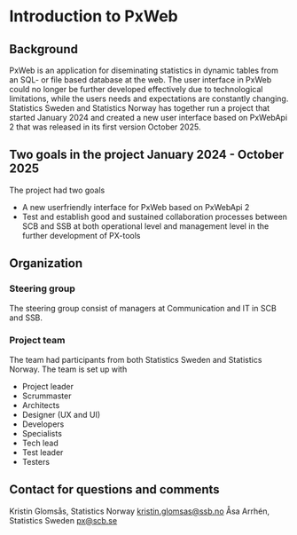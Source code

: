 # Introduction to PxWeb
## Background
PxWeb is an application for diseminating statistics in dynamic tables from an SQL- or file based database at the web. The user interface in PxWeb could no longer be further developed effectively due to technological limitations, while the users needs and expectations are constantly changing. Statistics Sweden and Statistics Norway has together run a project that started January 2024 and created a new user interface based on PxWebApi 2 that was released in its first version October 2025.

## Two goals in the project January 2024 - October 2025
The project had two goals
- A new userfriendly interface for PxWeb based on PxWebApi 2 
- Test and establish good and sustained collaboration processes between SCB and SSB at both operational level and management level in the further development of PX-tools

## Organization 

### Steering group
The steering group consist of managers at Communication and IT in SCB and SSB. 

### Project team
The team had participants from both Statistics Sweden and Statistics Norway.
The team is set up with
- Project leader
- Scrummaster
- Architects
- Designer (UX and UI)
- Developers
- Specialists
- Tech lead
- Test leader 
- Testers 
  
## Contact for questions and comments
Kristin Glomsås, Statistics Norway [kristin.glomsas@ssb.no](mailto:kristin.glomsas@ssb.no)
Åsa Arrhén, Statistics Sweden [px@scb.se](mailto:px@scb.se)
